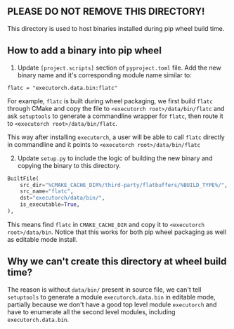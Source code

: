 ## PLEASE DO NOT REMOVE THIS DIRECTORY!

This directory is used to host binaries installed during pip wheel build time.

## How to add a binary into pip wheel

1. Update `[project.scripts]` section of `pyproject.toml` file. Add the new binary name and it's corresponding module name similar to:

```
flatc = "executorch.data.bin:flatc"
```

For example, `flatc` is built during wheel packaging, we first build `flatc` through CMake and copy the file to `<executorch root>/data/bin/flatc` and ask `setuptools` to generate a commandline wrapper for `flatc`, then route it to `<executorch root>/data/bin/flatc`.

This way after installing `executorch`, a user will be able to call `flatc` directly in commandline and it points to `<executorch root>/data/bin/flatc`

2. Update `setup.py` to include the logic of building the new binary and copying the binary to this directory.

```python
BuiltFile(
    src_dir="%CMAKE_CACHE_DIR%/third-party/flatbuffers/%BUILD_TYPE%/",
    src_name="flatc",
    dst="executorch/data/bin/",
    is_executable=True,
),
```
This means find `flatc` in `CMAKE_CACHE_DIR` and copy it to `<executorch root>/data/bin`. Notice that this works for both pip wheel packaging as well as editable mode install.

## Why we can't create this directory at wheel build time?

The reason is without `data/bin/` present in source file, we can't tell `setuptools` to generate a module `executorch.data.bin` in editable mode, partially because we don't have a good top level module `executorch` and have to enumerate all the second level modules, including `executorch.data.bin`.
